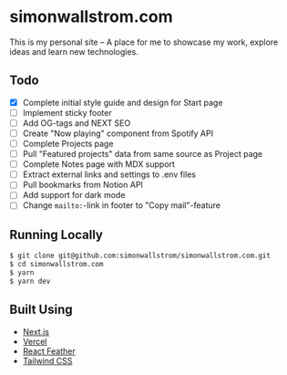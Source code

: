 # simonwallstrom.com

This is my personal site – A place for me to showcase my work, explore ideas and learn new technologies.

## Todo

- [x] Complete initial style guide and design for Start page
- [ ] Implement sticky footer
- [ ] Add OG-tags and NEXT SEO
- [ ] Create "Now playing" component from Spotify API
- [ ] Complete Projects page
- [ ] Pull "Featured projects" data from same source as Project page
- [ ] Complete Notes page with MDX support
- [ ] Extract external links and settings to .env files
- [ ] Pull bookmarks from Notion API
- [ ] Add support for dark mode
- [ ] Change `mailto:`-link in footer to "Copy mail"-feature

## Running Locally

```bash
$ git clone git@github.com:simonwallstrom/simonwallstrom.com.git
$ cd simonwallstrom.com
$ yarn
$ yarn dev
```

## Built Using

- [Next.js](https://nextjs.org/)
- [Vercel](https://vercel.com)
- [React Feather](https://github.com/feathericons/react-feather)
- [Tailwind CSS](https://tailwindcss.com/)
